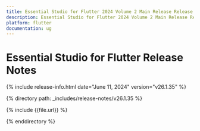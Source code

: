 ```yaml
---
title: Essential Studio for Flutter 2024 Volume 2 Main Release Release Notes  
description: Essential Studio for Flutter 2024 Volume 2 Main Release Release Notes  
platform: flutter
documentation: ug
---
```


# Essential Studio for Flutter  Release Notes  

{% include release-info.html date="June 11, 2024"  version="v26.1.35" %} 

{% directory path: _includes/release-notes/v26.1.35 %}

{% include {{file.url}} %}

{% enddirectory %}